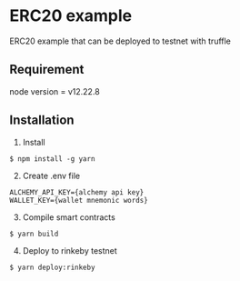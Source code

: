 # ERC20 example

ERC20 example that can be deployed to testnet with truffle

## Requirement

node version = v12.22.8

## Installation

1. Install

```
$ npm install -g yarn
```

2. Create .env file

```
ALCHEMY_API_KEY={alchemy api key}
WALLET_KEY={wallet mnemonic words}
```

3. Compile smart contracts

```
$ yarn build
```

4. Deploy to rinkeby testnet

```
$ yarn deploy:rinkeby
```
